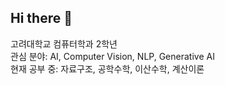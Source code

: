 ## Hi there 👋

고려대학교 컴퓨터학과 2학년 <br>
관심 분야: AI, Computer Vision, NLP, Generative AI <br>
현재 공부 중: 자료구조, 공학수학, 이산수학, 계산이론 <br>
